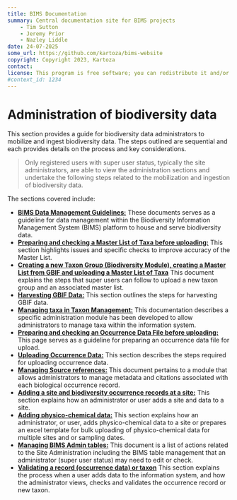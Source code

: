 ```yaml
---
title: BIMS Documentation
summary: Central documentation site for BIMS projects
    - Tim Sutton
    - Jeremy Prior
    - Nazley Liddle
date: 24-07-2025
some_url: https://github.com/kartoza/bims-website
copyright: Copyright 2023, Kartoza
contact: 
license: This program is free software; you can redistribute it and/or modify it under the terms of the GNU Affero General Public License as published by the Free Software Foundation; either version 3 of the License, or (at your option) any later version.
#context_id: 1234
---
```


# Administration of biodiversity data

This section provides a guide for biodiversity data administrators to mobilize and ingest biodiversity data. The steps outlined are sequential and each provides details on the process and key considerations.

> Only registered users with super user status, typically the site administrators, are able to view the administration sections and undertake the following steps related to the mobilization and ingestion of biodiversity data.

The sections covered include:

* **[BIMS Data Management Guidelines:](data-management.md)** These documents serves as a guideline for data management within the Biodiversity Information Management System (BIMS) platform to house and serve biodiversity data.
* **[Preparing and checking a Master List of Taxa before uploading:](master-list-preparation.md)** This section highlights issues and specific checks to improve accuracy of the Master List.
* **[Creating a new Taxon Group (Biodiversity Module), creating a Master List from GBIF and uploading a Master List of Taxa](taxon-group-uploading.md)** This document explains the steps that super users can follow to upload a new taxon group and an associated master list.
* **[Harvesting GBIF Data:](harvesting-gbif-data.md)** This section outlines the steps for harvesting GBIF data.
* **[Managing taxa in Taxon Management:](taxa-management.md)** This documentation describes a specific administration module has been developed to allow administrators to manage taxa within the information system.
* **[Preparing and checking an Occurrence Data File before uploading:](occurrence-data-preparation.md)** This page serves as a guideline for preparing an occurrence data file for upload.
* **[Uploading Occurrence Data:](occurrence-data-uploading.md)** This section describes the steps required for uploading occurrence data.
* **[Managing Source references:](managing-source-references.md)** This document pertains to a module that allows administrators to manage metadata and citations associated with each biological occurrence record.
* **[Adding a site and biodiversity occurrence records at a site:](site-biodiversity-data.md)** This section explains how an administrator or user adds a site and data to a site.
* **[Adding physico-chemical data:](physico-chemical-data.md)** This section explains how an administrator, or user, adds physico-chemical data to a site or prepares an excel template for bulk uploading of physico-chemical data for multiple sites and or sampling dates.
* **[Managing BIMS Admin tables:](manage-admin-tables.md)** This document is a list of actions related to the Site Administration including the BIMS table management that an administrator (super user status) may need to edit or check.
* **[Validating a record (occurrence data) or taxon](validate-records.md)** This section explains the process when a user adds data to the information system, and how the administrator views, checks and validates the occurrence record or new taxon.
